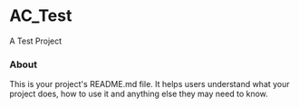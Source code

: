 AC_Test
=======

A Test Project

### About

This is your project's README.md file. It helps users understand what your
project does, how to use it and anything else they may need to know.